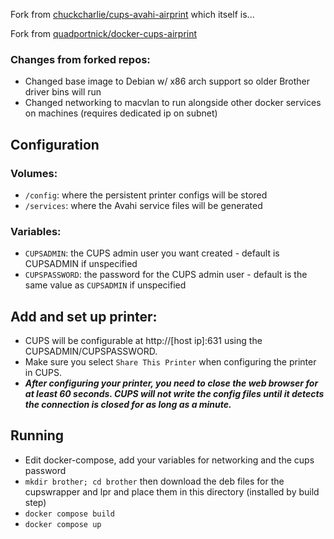 

Fork from [chuckcharlie/cups-avahi-airprint](https://github.com/chuckcharlie/cups-avahi-airprint)
which itself is...

Fork from [quadportnick/docker-cups-airprint](https://github.com/quadportnick/docker-cups-airprint)

### Changes from forked repos:

* Changed base image to Debian w/ x86 arch support so older Brother driver bins will run
* Changed networking to macvlan to run alongside other docker services on machines (requires dedicated ip on subnet)

## Configuration

### Volumes:
* `/config`: where the persistent printer configs will be stored
* `/services`: where the Avahi service files will be generated

### Variables:
* `CUPSADMIN`: the CUPS admin user you want created - default is CUPSADMIN if unspecified
* `CUPSPASSWORD`: the password for the CUPS admin user - default is the same value as `CUPSADMIN` if unspecified

## Add and set up printer:
* CUPS will be configurable at http://[host ip]:631 using the CUPSADMIN/CUPSPASSWORD.
* Make sure you select `Share This Printer` when configuring the printer in CUPS.
* ***After configuring your printer, you need to close the web browser for at least 60 seconds. CUPS will not write the config files until it detects the connection is closed for as long as a minute.***

## Running

* Edit docker-compose, add your variables for networking and the cups password
* `mkdir brother; cd brother` then download the deb files for the cupswrapper and lpr and place them in this directory (installed by build step)
* `docker compose build`
* `docker compose up`
